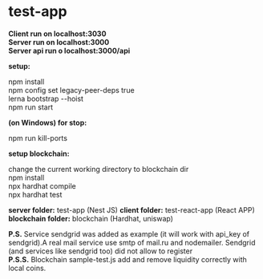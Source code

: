 # test-app

<b>Client run on localhost:3030</b></br>
<b>Server run on localhost:3000</b></br>
<b>Server api run o localhost:3000/api </b> </br>

<b>setup:</b>

npm install <br />
npm config set legacy-peer-deps true <br />
lerna bootstrap --hoist <br />
npm run start <br />

<b>(on Windows) for stop:</b>

npm run kill-ports <br />

<b>setup blockchain:</b>

change the current working directory to blockchain dir <br />
npm install <br />
npx hardhat compile <br />
npx hardhat test <br />

<b>server folder:</b>
test-app (Nest JS)
<b>client folder:</b>
test-react-app (React APP)
<b>blockchain folder:</b>
blockchain (Hardhat, uniswap)

<b>P.S.</b> Service sendgrid was added as example (it will work with api_key of sendgrid).A real mail service use smtp of mail.ru and nodemailer. Sendgrid (and services like sendgrid too) did not allow to register</br>
<b>P.S.S.</b> Blockchain sample-test.js add and remove liquidity correctly with local coins. 
